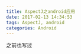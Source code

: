 ```yaml
---
title: AspectJ之android应用
date: 2017-02-13 14:34:53
tags: AspectJ, android
categories: Android
---
```

之前也写过